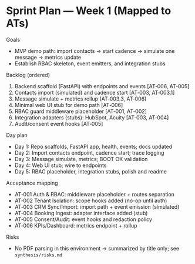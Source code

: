 # Sprint Plan — Week 1 (Mapped to ATs)

Goals
- MVP demo path: import contacts → start cadence → simulate one message → metrics update
- Establish RBAC skeleton, event emitters, and integration stubs

Backlog (ordered)
1) Backend scaffold (FastAPI) with endpoints and events [AT‑006, AT‑005]
2) Contacts import (simulated) and cadence start [AT‑003, AT‑003.1]
3) Message simulate + metrics rollup [AT‑003.3, AT‑006]
4) Minimal web UI stub for demo path [AT‑006]
5) RBAC guard middleware placeholder [AT‑001, AT‑002]
6) Integration adapters (stubs): HubSpot, Acuity [AT‑003, AT‑004]
7) Audit/consent event hooks [AT‑005]

Day plan
- Day 1: Repo scaffolds, FastAPI app, health, events; docs updated
- Day 2: Import contacts endpoint, cadence start; trace logging
- Day 3: Message simulate, metrics; BOOT OK validation
- Day 4: Web UI stub; wire to endpoints
- Day 5: RBAC placeholder, integration stubs, polish and readme

Acceptance mapping
- AT‑001 Auth & RBAC: middleware placeholder + routes separation
- AT‑002 Tenant Isolation: scope hooks added (no-op until auth)
- AT‑003 CRM Sync/Import: import path + event emission (simulated)
- AT‑004 Booking Ingest: adapter interface added (stub)
- AT‑005 Consent/Audit: event hooks and redaction policy
- AT‑006 KPIs/Dashboard: metrics endpoint + rollup

Risks
- No PDF parsing in this environment → summarized by title only; see `synthesis/risks.md`


